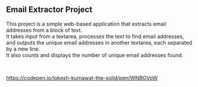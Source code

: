 ## Email Extractor Project

This project is a simple web-based application that extracts email addresses from a block of text. <br>
It takes input from a textarea, processes the text to find email addresses, and outputs the unique email addresses in another textarea, each separated by a new line. <br> 
It also counts and displays the number of unique email addresses found.

<br>

https://codepen.io/lokesh-kumawat-the-solid/pen/WNBGVoW